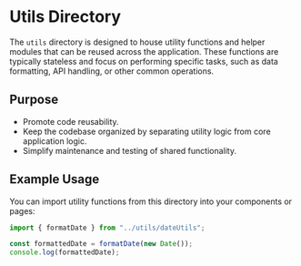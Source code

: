 # Utils Directory

The `utils` directory is designed to house utility functions and helper modules that can be reused across the application. These functions are typically stateless and focus on performing specific tasks, such as data formatting, API handling, or other common operations.

## Purpose

- Promote code reusability.
- Keep the codebase organized by separating utility logic from core application logic.
- Simplify maintenance and testing of shared functionality.

## Example Usage

You can import utility functions from this directory into your components or pages:

```javascript
import { formatDate } from "../utils/dateUtils";

const formattedDate = formatDate(new Date());
console.log(formattedDate);
```

